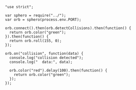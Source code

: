     "use strict";

    var sphero = require("../");
    var orb = sphero(process.env.PORT);

    orb.connect().then(orb.detectCollisions).then(function() {
      return orb.color("green");
    }).then(function() {
      return orb.roll(155, 0);
    });

    orb.on("collision", function(data) {
      console.log("collision detected");
      console.log("  data:", data);

      orb.color("red").delay(100).then(function() {
        return orb.color("green");
      });
    });
